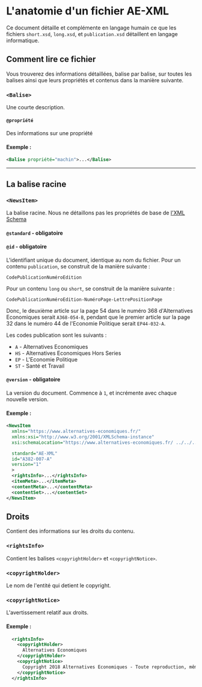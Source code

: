 # L'anatomie d'un fichier AE-XML

Ce document détaille et complémente en langage humain ce que les fichiers `short.xsd`, `long.xsd`, et `publication.xsd` détaillent en langage informatique.

## Comment lire ce fichier

Vous trouverez des informations détaillées, balise par balise, sur toutes les balises ainsi que leurs propriétés et contenus dans la manière suivante.

### `<Balise>`

Une courte description.

#### `@propriété`

Des informations sur une propriété

#### Exemple : 
```xml
<Balise propriété="machin">...</Balise>
```
---
## La balise racine 

### `<NewsItem>`

La balise racine. Nous ne détaillons pas les propriétés de base de [l'XML Schema](https://www.w3.org/TR/xml-names/)

#### `@standard` - obligatoire



#### `@id` - obligatoire

L'identifiant unique du document, identique au nom du fichier. Pour un contenu `publication`, se construit de la manière suivante :

```
CodePublicationNuméroEdition
```

Pour un contenu `long` ou `short`, se construit de la manière suivante :

```
CodePublicationNuméroEdition-NuméroPage-LettrePositionPage
```

Donc, le deuxième article sur la page 54 dans le numéro 368 d'Alternatives Economiques serait `A368-054-B`, pendant que le premier article sur la page 32 dans le numéro 44 de l'Economie Politique serait `EP44-032-A`.

Les codes publication sont les suivants : 
* `A` - Alternatives Economiques
* `HS` - Alternatives Economiques Hors Series
* `EP` - L'Economie Politique
* `ST` - Santé et Travail

#### `@version` - obligatoire

La version du document. Commence à `1`, et incrémente avec chaque nouvelle version.

#### Exemple : 
```xml
<NewsItem 
  xmlns="https://www.alternatives-economiques.fr/"
  xmlns:xsi="http://www.w3.org/2001/XMLSchema-instance"
  xsi:schemaLocation="https://www.alternatives-economiques.fr/ ../../../xsd/long.xsd"

  standard="AE-XML"
  id="A382-007-A"
  version="1"
  >
  <rightsInfo>...</rightsInfo>
  <itemMeta>...</itemMeta>
  <contentMeta>...</contentMeta>
  <contentSet>...</contentSet>
</NewsItem>
```
## Droits

Contient des informations sur les droits du contenu. 

### `<rightsInfo>`

Contient les balises `<copyrightHolder>` et `<copyrightNotice>`.

### `<copyrightHolder>`

Le nom de l'entité qui detient le copyright.

### `<copyrightNotice>`

L'avertissement relatif aux droits.

#### Exemple : 
```xml
  <rightsInfo>
    <copyrightHolder>
      Alternatives Economiques
    </copyrightHolder>
    <copyrightNotice>
      Copyright 2018 Alternatives Economiques - Toute reproduction, même partielle, des textes, infographies et documents parus est soumis à l'autorisation préalable de l'éditeur.
    </copyrightNotice>
  </rightsInfo>
 ```




